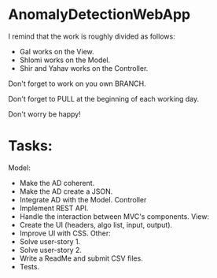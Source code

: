 # AnomalyDetectionWebApp

I remind that the work is roughly divided as follows:
 - Gal works on the View.
 - Shlomi works on the Model.
 - Shir and Yahav works on the Controller.

Don't forget to work on you own BRANCH.

Don't forget to PULL at the beginning of each working day.

Don't worry be happy!

Tasks:
======
Model:
 - Make the AD coherent.
 - Make the AD create a JSON.
 - Integrate AD with the Model.
Controller
 - Implement REST API.
 - Handle the interaction between MVC's components.
View:
 - Create the UI (headers, algo list, input, output).
 - Improve UI with CSS.
Other:
 - Solve user-story 1.
 - Solve user-story 2.
 - Write a ReadMe and submit CSV files.
 - Tests.

